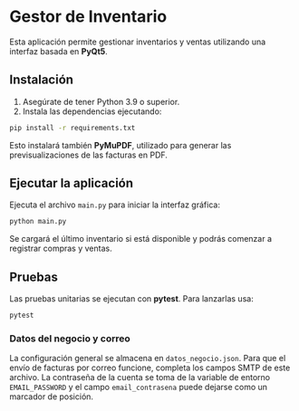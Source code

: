 # Gestor de Inventario

Esta aplicación permite gestionar inventarios y ventas utilizando una interfaz basada en **PyQt5**.

## Instalación

1. Asegúrate de tener Python 3.9 o superior.
2. Instala las dependencias ejecutando:

```bash
pip install -r requirements.txt
```

Esto instalará también **PyMuPDF**, utilizado para generar las previsualizaciones de las facturas en PDF.

## Ejecutar la aplicación

Ejecuta el archivo `main.py` para iniciar la interfaz gráfica:

```bash
python main.py
```

Se cargará el último inventario si está disponible y podrás comenzar a registrar compras y ventas.

## Pruebas

Las pruebas unitarias se ejecutan con **pytest**. Para lanzarlas usa:

```bash
pytest
```

### Datos del negocio y correo

La configuración general se almacena en `datos_negocio.json`. Para que el envío
de facturas por correo funcione, completa los campos SMTP de este archivo. La
contraseña de la cuenta se toma de la variable de entorno `EMAIL_PASSWORD` y el
campo `email_contrasena` puede dejarse como un marcador de posición.

